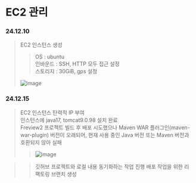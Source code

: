 # EC2 관리
### 24.12.10
> EC2 인스턴스 생성
>> OS : ubuntu <br>
>> 인바운드 : SSH, HTTP 모두 접근 설정 <br>
>> 스토리지 : 30GiB, gps 설정 <br>
>
> ![image](https://github.com/user-attachments/assets/25f45111-8861-4459-a619-749d1d62e283)

### 24.12.15
> EC2 인스턴스 탄력적 IP 부여 <br>
> 인스턴스에 java17, tomcat9.0.98 설치 완료 <br>
> Freview2 프로젝트 빌드 후 배포 시도했으나 Maven WAR 플러그인(maven-war-plugin) 버전이 오래되어, 현재 사용 중인 Java 버전 또는 Maven 버전과 호환되지 않아 실패
>> ![image](https://github.com/user-attachments/assets/53a181e1-ea77-4ee7-a102-ff4299328995)

>> 깃허브 프로젝트와 로컬 내용 동기화하는 작업 진행
>> 배포 작업을 위한 리팩토링 브랜치 생성
>


